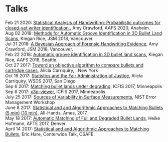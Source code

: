 # Talks
Feb 21 2020: [Statistical Analysis of Handwriting: Probabilistic outcomes for closed-set writer identification.](https://csafe-isu.github.io/talks/AAFS2020/Crawford_AAFS2020.pdf), Amy Crawford, AAFS 2020, Anaheim. <br>
Aug 02 2018: [Methods for Automatic Groove Identification in 3D Bullet Land Scans](https://csafe-isu.github.io/talks/Rice_JSM2018.html), Kiegan Rice, JSM 2018, Vancouver. <br>
Jul 31 2018: [A Bayesian Approach of Forensic Handwriting Evidence](https://csafe-isu.github.io/talks/Crawford_JSM2018.html), Amy Crawford, JSM 2018, Vancouver. <br>
Feb 22 2018: [Automatic groove identification in 3D bullet land scans](https://csafe-isu.github.io/talks/AAFS%202018/AAFS_2018_Talk.html), Kiegan Rice, AAFS 2018, Seattle. <br>
Oct 27 2017: [Toward an objective algorithm to compare bullets and cartridge cases](https://csafe-isu.github.io/talks/LegalAid2017/LegAid-CarriquiryPresentation.pdf), Alicia Carriquiry, , New York<br>
Oct 19 2017: [Statistics and the Fair Administration of Justice](https://csafe-isu.github.io/talks/WSDS%202017/CWSDS-CarriquiryPresentation.pdf), Alicia Carriquiry, WSDS 2017, San Diego<br>
Sep 6 2017: [Matching bullet lands under degrading](https://csafe-isu.github.io/talks/ICFIS%202017/#1), ICFIS 2017, Minneapolis<br>
Sep 6 2017: [x3p-viewer](https://csafe-isu.github.io/talks/ICFIS%202017%20x3p-viewer/x3pslides.html), ICFIS 2017, Minneapolis<br>
July 25 2017: [Sources of Variability in Surface Measurements](https://csafe-isu.github.io/talks/NIST-error/#1), NIST Error Management Workshop<br>
June 8 2017: [Statistical and and Algorithmic Approaches to Matching Bullets (5 min)](https://csafe-isu.github.io/talks/All-Hands%202017/five-minute.html) [(10 min)](https://csafe-isu.github.io/talks/All-Hands%202017/ten-minute.html), All-Hands, Ames, 2017. <br>
May 18 2017: [Automatic Matching of Full and Degraded Bullet Lands](https://csafe-isu.github.io/talks/AFTE%202017/slides-AFTE.html), Heike Hofmann, AFTE 2017, Denver.<br>
April 14 2017: [Statistical and and Algorithmic Approaches to Matching Bullets](https://csafe-isu.github.io/talks/Center%202017/slides-centerwide.html), Eric Hare,  Centerwide Talk, CSAFE.<br>
